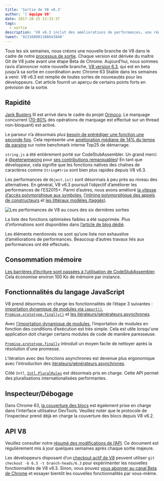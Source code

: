 ```yaml
---
title: 'Sortie de V8 v6.3'
author: 'l'équipe V8'
date: 2017-10-25 13:33:37
tags:
  - sortie
description: 'V8 v6.3 inclut des améliorations de performances, une réduction de la consommation mémoire et une prise en charge des nouvelles fonctionnalités du langage JavaScript.'
tweet: '923168001108643840'
---
```

Tous les six semaines, nous créons une nouvelle branche de V8 dans le cadre de notre [processus de sortie](/docs/release-process). Chaque version est dérivée du maître Git de V8 juste avant une étape Beta de Chrome. Aujourd’hui, nous sommes ravis d’annoncer notre nouvelle branche, [V8 version 6.3](https://chromium.googlesource.com/v8/v8.git/+log/branch-heads/6.3), qui est en beta jusqu’à sa sortie en coordination avec Chrome 63 Stable dans les semaines à venir. V8 v6.3 est remplie de toutes sortes de nouveautés pour les développeurs. Cet article fournit un aperçu de certains points forts en prévision de la sortie.

<!--truncate-->
## Rapidité

[Jank Busters](/blog/jank-busters) III est arrivé dans le cadre du projet [Orinoco](/blog/orinoco). Le marquage concurrent ([70-80%](https://chromeperf.appspot.com/report?sid=612eec65c6f5c17528f9533349bad7b6f0020dba595d553b1ea6d7e7dcce9984) des opérations de marquage est effectué sur un thread non-bloquant) est activé.

Le parseur n’a désormais plus [besoin de prérédiger une fonction une seconde fois](https://docs.google.com/document/d/1TqpdGeLmURL2gc18s6PwNeyZOvayQJtJ16TCn0BEt48/edit#heading=h.un2pnqwbiw11). Cela représente une [amélioration médiane de 14% du temps de parsing](https://docs.google.com/document/d/1TqpdGeLmURL2gc18s6PwNeyZOvayQJtJ16TCn0BEt48/edit#heading=h.dvuo4tqnsmml) sur notre benchmark interne Top25 de démarrage.

`string.js` a été entièrement porté sur CodeStubAssembler. Un grand merci à [@peterwmwong](https://twitter.com/peterwmwong) pour [ses contributions remarquables](https://chromium-review.googlesource.com/q/peter.wm.wong)! En tant que développeur, cela signifie que les fonctions natives des chaînes de caractères comme `String#trim` sont bien plus rapides depuis V8 v6.3.

Les performances de `Object.is()` sont désormais à peu près au niveau des alternatives. En général, V8 v6.3 poursuit l’objectif d’améliorer les performances de l’ES2015+. Parmi d’autres, nous avons amélioré [la vitesse d’accès polymorphique aux symboles](https://bugs.chromium.org/p/v8/issues/detail?id=6367), [l’inlining polymorphique des appels de constructeurs](https://bugs.chromium.org/p/v8/issues/detail?id=6885) et [les littéraux modèles (taggés)](https://pasteboard.co/GLYc4gt.png).

![Les performances de V8 au cours des six dernières sorties](/_img/v8-release-63/ares6.svg)

La liste des fonctions optimisées faibles a été supprimée. Plus d’informations sont disponibles dans [l’article de blog dédié](/blog/lazy-unlinking).

Les éléments mentionnés ne sont qu’une liste non exhaustive d’améliorations de performances. Beaucoup d’autres travaux liés aux performances ont été effectués.

## Consommation mémoire

[Les barrières d’écriture sont passées à l’utilisation de CodeStubAssembler](https://chromium.googlesource.com/v8/v8/+/dbfdd4f9e9741df0a541afdd7516a34304102ee8). Cela économise environ 100 Ko de mémoire par instance.

## Fonctionnalités du langage JavaScript

V8 prend désormais en charge les fonctionnalités de l’étape 3 suivantes : [importation dynamique de modules via `import()`](/features/dynamic-import), [`Promise.prototype.finally()`](/features/promise-finally) et [les itérateurs/générateurs asynchrones](https://github.com/tc39/proposal-async-iteration).

Avec [l’importation dynamique de modules](/features/dynamic-import), l’importation de modules en fonction des conditions d’exécution est très simple. Cela est utile lorsqu'une application doit charger certains modules de code de manière paresseuse.

[`Promise.prototype.finally`](/features/promise-finally) introduit un moyen facile de nettoyer après la résolution d'une promesse.

L’itération avec des fonctions asynchrones est devenue plus ergonomique avec l’introduction des [itérateurs/générateurs asynchrones](https://github.com/tc39/proposal-async-iteration).

Côté `Intl`, [`Intl.PluralRules`](/features/intl-pluralrules) est désormais pris en charge. Cette API permet des pluralisations internationalisées performantes.

## Inspecteur/Débogage

Dans Chrome 63, [la couverture des blocs](https://docs.google.com/presentation/d/1IFqqlQwJ0of3NuMvcOk-x4P_fpi1vJjnjGrhQCaJkH4/edit#slide=id.g271d6301ff_0_44) est également prise en charge dans l’interface utilisateur DevTools. Veuillez noter que le protocole de l’inspecteur prend déjà en charge la couverture des blocs depuis V8 v6.2.

## API V8

Veuillez consulter notre [résumé des modifications de l’API](https://docs.google.com/document/d/1g8JFi8T_oAE_7uAri7Njtig7fKaPDfotU6huOa1alds/edit). Ce document est régulièrement mis à jour quelques semaines après chaque sortie majeure.

Les développeurs disposant d’un [checkout actif de V8](/docs/source-code#using-git) peuvent utiliser `git checkout -b 6.3 -t branch-heads/6.3` pour expérimenter les nouvelles fonctionnalités de V8 v6.3. Sinon, vous pouvez [vous abonner au canal Beta de Chrome](https://www.google.com/chrome/browser/beta.html) et essayer bientôt les nouvelles fonctionnalités par vous-même.
